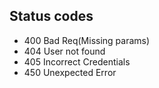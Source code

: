 ## Status codes

- 400 Bad Req(Missing params)
- 404 User not found
- 405 Incorrect Credentials
- 450 Unexpected Error
